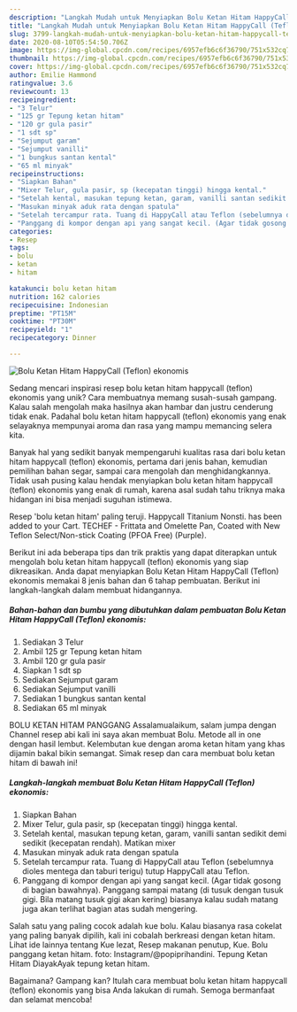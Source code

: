 ```yaml
---
description: "Langkah Mudah untuk Menyiapkan Bolu Ketan Hitam HappyCall (Teflon) ekonomis, Bikin Ngiler"
title: "Langkah Mudah untuk Menyiapkan Bolu Ketan Hitam HappyCall (Teflon) ekonomis, Bikin Ngiler"
slug: 3799-langkah-mudah-untuk-menyiapkan-bolu-ketan-hitam-happycall-teflon-ekonomis-bikin-ngiler
date: 2020-08-10T05:54:50.706Z
image: https://img-global.cpcdn.com/recipes/6957efb6c6f36790/751x532cq70/bolu-ketan-hitam-happycall-teflon-ekonomis-foto-resep-utama.jpg
thumbnail: https://img-global.cpcdn.com/recipes/6957efb6c6f36790/751x532cq70/bolu-ketan-hitam-happycall-teflon-ekonomis-foto-resep-utama.jpg
cover: https://img-global.cpcdn.com/recipes/6957efb6c6f36790/751x532cq70/bolu-ketan-hitam-happycall-teflon-ekonomis-foto-resep-utama.jpg
author: Emilie Hammond
ratingvalue: 3.6
reviewcount: 13
recipeingredient:
- "3 Telur"
- "125 gr Tepung ketan hitam"
- "120 gr gula pasir"
- "1 sdt sp"
- "Sejumput garam"
- "Sejumput vanilli"
- "1 bungkus santan kental"
- "65 ml minyak"
recipeinstructions:
- "Siapkan Bahan"
- "Mixer Telur, gula pasir, sp (kecepatan tinggi) hingga kental."
- "Setelah kental, masukan tepung ketan, garam, vanilli santan sedikit demi sedikit (kecepatan rendah). Matikan mixer"
- "Masukan minyak aduk rata dengan spatula"
- "Setelah tercampur rata. Tuang di HappyCall atau Teflon (sebelumnya dioles mentega dan taburi terigu) tutup HappyCall atau Teflon."
- "Panggang di kompor dengan api yang sangat kecil. (Agar tidak gosong di bagian bawahnya). Panggang sampai matang (di tusuk dengan tusuk gigi. Bila matang tusuk gigi akan kering) biasanya kalau sudah matang juga akan terlihat bagian atas sudah mengering."
categories:
- Resep
tags:
- bolu
- ketan
- hitam

katakunci: bolu ketan hitam 
nutrition: 162 calories
recipecuisine: Indonesian
preptime: "PT15M"
cooktime: "PT30M"
recipeyield: "1"
recipecategory: Dinner

---
```



![Bolu Ketan Hitam HappyCall (Teflon) ekonomis](https://img-global.cpcdn.com/recipes/6957efb6c6f36790/751x532cq70/bolu-ketan-hitam-happycall-teflon-ekonomis-foto-resep-utama.jpg)

Sedang mencari inspirasi resep bolu ketan hitam happycall (teflon) ekonomis yang unik? Cara membuatnya memang susah-susah gampang. Kalau salah mengolah maka hasilnya akan hambar dan justru cenderung tidak enak. Padahal bolu ketan hitam happycall (teflon) ekonomis yang enak selayaknya mempunyai aroma dan rasa yang mampu memancing selera kita.

Banyak hal yang sedikit banyak mempengaruhi kualitas rasa dari bolu ketan hitam happycall (teflon) ekonomis, pertama dari jenis bahan, kemudian pemilihan bahan segar, sampai cara mengolah dan menghidangkannya. Tidak usah pusing kalau hendak menyiapkan bolu ketan hitam happycall (teflon) ekonomis yang enak di rumah, karena asal sudah tahu triknya maka hidangan ini bisa menjadi suguhan istimewa.

Resep &#39;bolu ketan hitam&#39; paling teruji. Happycall Titanium Nonsti. has been added to your Cart. TECHEF - Frittata and Omelette Pan, Coated with New Teflon Select/Non-stick Coating (PFOA Free) (Purple).


Berikut ini ada beberapa tips dan trik praktis yang dapat diterapkan untuk mengolah bolu ketan hitam happycall (teflon) ekonomis yang siap dikreasikan. Anda dapat menyiapkan Bolu Ketan Hitam HappyCall (Teflon) ekonomis memakai 8 jenis bahan dan 6 tahap pembuatan. Berikut ini langkah-langkah dalam membuat hidangannya.

<!--inarticleads1-->

##### Bahan-bahan dan bumbu yang dibutuhkan dalam pembuatan Bolu Ketan Hitam HappyCall (Teflon) ekonomis:

1. Sediakan 3 Telur
1. Ambil 125 gr Tepung ketan hitam
1. Ambil 120 gr gula pasir
1. Siapkan 1 sdt sp
1. Sediakan Sejumput garam
1. Sediakan Sejumput vanilli
1. Sediakan 1 bungkus santan kental
1. Sediakan 65 ml minyak


BOLU KETAN HITAM PANGGANG Assalamualaikum, salam jumpa dengan Channel resep abi kali ini saya akan membuat Bolu. Metode all in one dengan hasil lembut. Kelembutan kue dengan aroma ketan hitam yang khas dijamin bakal bikin semangat. Simak resep dan cara membuat bolu ketan hitam di bawah ini! 

<!--inarticleads2-->

##### Langkah-langkah membuat Bolu Ketan Hitam HappyCall (Teflon) ekonomis:

1. Siapkan Bahan
1. Mixer Telur, gula pasir, sp (kecepatan tinggi) hingga kental.
1. Setelah kental, masukan tepung ketan, garam, vanilli santan sedikit demi sedikit (kecepatan rendah). Matikan mixer
1. Masukan minyak aduk rata dengan spatula
1. Setelah tercampur rata. Tuang di HappyCall atau Teflon (sebelumnya dioles mentega dan taburi terigu) tutup HappyCall atau Teflon.
1. Panggang di kompor dengan api yang sangat kecil. (Agar tidak gosong di bagian bawahnya). Panggang sampai matang (di tusuk dengan tusuk gigi. Bila matang tusuk gigi akan kering) biasanya kalau sudah matang juga akan terlihat bagian atas sudah mengering.


Salah satu yang paling cocok adalah kue bolu. Kalau biasanya rasa cokelat yang paling banyak dipilih, kali ini cobalah berkreasi dengan ketan hitam. Lihat ide lainnya tentang Kue lezat, Resep makanan penutup, Kue. Bolu panggang ketan hitam. foto: Instagram/@popiprihandini. Tepung Ketan Hitam DiayakAyak tepung ketan hitam. 

Bagaimana? Gampang kan? Itulah cara membuat bolu ketan hitam happycall (teflon) ekonomis yang bisa Anda lakukan di rumah. Semoga bermanfaat dan selamat mencoba!
